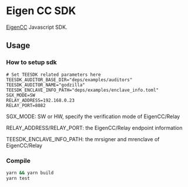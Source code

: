 # Eigen CC SDK

[EigenCC](https://github.com/0xEigenLabs/eigencc) Javascript SDK.

## Usage

### How to setup sdk

```
# Set TEESDK related parameters here
TEESDK_AUDITOR_BASE_DIR="deps/examples/auditors"
TEESDK_AUDITOR_NAME="godzilla"
TEESDK_ENCLAVE_INFO_PATH="deps/examples/enclave_info.toml"
SGX_MODE=SW
RELAY_ADDRESS=192.168.0.23
RELAY_PORT=8082
```

SGX_MODE: SW or HW, specify the verification mode of EigenCC/Relay

RELAY_ADDRESS/RELAY_PORT: the EigenCC/Relay endpoint information

TEESDK_ENCLAVE_INFO_PATH: the mrsigner and mrenclave of EigenCC/Relay

### Compile

```sh
yarn && yarn build
yarn test
```
